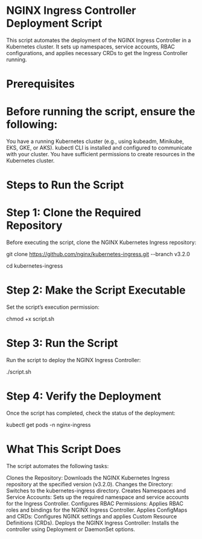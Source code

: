 # NGINX Ingress Controller Deployment Script
This script automates the deployment of the NGINX Ingress Controller in a Kubernetes cluster. It sets up namespaces, service accounts, RBAC configurations, and applies necessary CRDs to get the Ingress Controller running.

# Prerequisites
# Before running the script, ensure the following:

You have a running Kubernetes cluster (e.g., using kubeadm, Minikube, EKS, GKE, or AKS).
kubectl CLI is installed and configured to communicate with your cluster.
You have sufficient permissions to create resources in the Kubernetes cluster.

# Steps to Run the Script
# Step 1: Clone the Required Repository
Before executing the script, clone the NGINX Kubernetes Ingress repository:

git clone https://github.com/nginx/kubernetes-ingress.git --branch v3.2.0

cd kubernetes-ingress

# Step 2: Make the Script Executable
Set the script’s execution permission:


chmod +x script.sh
# Step 3: Run the Script
Run the script to deploy the NGINX Ingress Controller:


./script.sh
# Step 4: Verify the Deployment
Once the script has completed, check the status of the deployment:


kubectl get pods -n nginx-ingress
# What This Script Does
The script automates the following tasks:

Clones the Repository: Downloads the NGINX Kubernetes Ingress repository at the specified version (v3.2.0).
Changes the Directory: Switches to the kubernetes-ingress directory.
Creates Namespaces and Service Accounts: Sets up the required namespace and service accounts for the Ingress Controller.
Configures RBAC Permissions: Applies RBAC roles and bindings for the NGINX Ingress Controller.
Applies ConfigMaps and CRDs: Configures NGINX settings and applies Custom Resource Definitions (CRDs).
Deploys the NGINX Ingress Controller: Installs the controller using Deployment or DaemonSet options.
